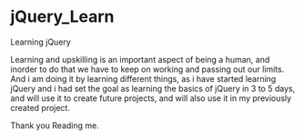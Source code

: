 # jQuery_Learn
Learning jQuery

Learning and upskilling is an important aspect of being a human, and inorder to do that we have to keep on working and passing out our limits.
And i am doing it by learning different things, as i have started learning jQuery and i had set the goal as learning the basics of jQuery in 3 to 5 days,
and will use it to create future projects, and will also use it in my previously created project.

Thank you Reading me.
